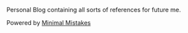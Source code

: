 Personal Blog containing all sorts of references for future me.

Powered by [Minimal Mistakes](http://mmistakes.github.io/minimal-mistakes/)
